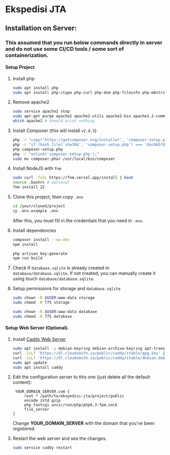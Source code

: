 # Ekspedisi JTA

## Installation on Server:
### This assumed that you run below commands directly in server and do not use some CI/CD tools / some sort of containerization.

#### Setup Project
1. Install php
   ```bash
   sudo apt install php
   sudo apt install php-ctype php-curl php-dom php-fileinfo php-mbstring php-pdo php-tokenizer php-xml php-intl php-imap   
   ```

2. Remove apache2
   ```bash
   sudo service apache2 stop
   sudo apt-get purge apache2 apache2-utils apache2-bin apache2.2-common
   which apache2 # should print nothing
   ```

3. Install Composer (this will install `v2.8.5`)
   ```bash
   php -r "copy('https://getcomposer.org/installer', 'composer-setup.php');"
   php -r "if (hash_file('sha384', 'composer-setup.php') === 'dac665fdc30fdd8ec78b38b9800061b4150413ff2e3b6f88543c636f7cd84f6db9189d43a81e5503cda447da73c7e5b6') { echo 'Installer verified'.PHP_EOL; } else { echo 'Installer corrupt'.PHP_EOL; unlink('composer-setup.php'); exit(1); }"
   php composer-setup.php
   php -r "unlink('composer-setup.php');"
   sudo mv composer.phar /usr/local/bin/composer
   ```

4. Install NodeJS with `fnm`
   ```bash
   sudo curl -fsSL https://fnm.vercel.app/install | bash
   source .bashrc # optional
   fnm install 22
   ```

5. Clone this project, then copy `.env`
   ```bash
   cd /your/cloned/project
   cp .env.example .env
   ```
   After this, you must fill in the credentials that you need in `.env`.

6. Install dependencies
   ```bash
   composer install --no-dev
   npm install

   php artisan key:generate
   npm run build
   ```

7. Check if `database.sqlite` is already created in `database/database.sqlite`. If not created, you can manually create it using touch `database/database.sqlite`.

8. Setup permissions for storage and `database.sqlite`
   ```bash
   sudo chown -R $USER:www-data storage
   sudo chmod -R 775 storage

   sudo chown -R $USER:www-data database
   sudo chmod -R 775 database
   ```

#### Setup Web Server (Optional).
1. Install [Caddy Web Server](https://caddyserver.com/)
   ```bash
   sudo apt install -y debian-keyring debian-archive-keyring apt-transport-https curl
   curl -1sLf 'https://dl.cloudsmith.io/public/caddy/stable/gpg.key' | sudo gpg --dearmor -o /usr/share/keyrings/caddy-stable-archive-keyring.gpg
   curl -1sLf 'https://dl.cloudsmith.io/public/caddy/stable/debian.deb.txt' | sudo tee /etc/apt/sources.list.d/caddy-stable.list
   sudo apt update
   sudo apt install caddy
   ```

2. Edit the configuration server to this one (just delete all the default content):
   ```caddy
    YOUR_DOMAIN_SERVER.com {
        root * /path/to/ekspedisi-jta/project/public
        encode zstd gzip
        php_fastcgi unix//run/php/php8.3-fpm.sock
        file_server
   }
   ```
   Change **YOUR_DOMAIN_SERVER** with the domain that you've been registered.

3. Restart the web server and see the changes.
   ```bash
   sudo service caddy restart
   ```
